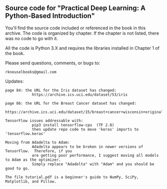 Source code for "Practical Deep Learning: A Python-Based Introduction"
----------------------------------------------------------------------

You'll find the source code included or referenced in the book in this
archive.  The code is organized by chapter.  If the chapter is not listed,
there was no code to go with it.

All the code is Python 3.X and requires the libraries installed in Chapter 1
of the book.

Please send questions, comments, or bugs to:

    rkneuselbooks@gmail.com

Updates:

    page 84: the URL for the Iris dataset has changed:
                https://archive.ics.uci.edu/dataset/53/iris

    page 86: the URL for the Breast Cancer dataset has changed:
                https://archive.ics.uci.edu/dataset/15/breast+cancer+wisconsin+original

    TensorFlow issues addressable with:
                pip3 install tensorflow-cpu  (TF 2.8)
                then update repo code to move 'keras' imports to 'tensorflow.keras'

    Moving from Adadelta to Adam:
                Adadelta appears to be broken in newer versions of TensorFlow.  Therefore, if you
                are getting poor performance, I suggest moving all models to Adam as the optimizer.
                Simply replace "Adadelta" with "Adam" and you should be good to go.

    The file tutorial.pdf is a beginner's guide to NumPy, SciPy, Matplotlib, and Pillow.

